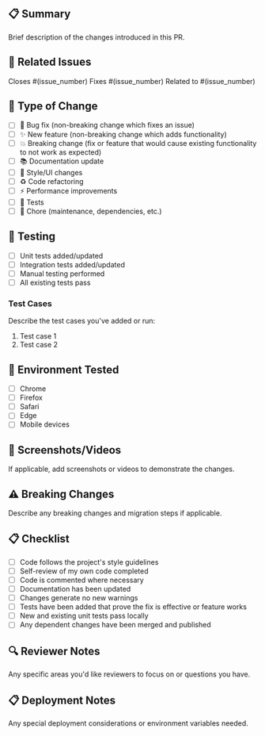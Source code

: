 ## 📋 Summary
Brief description of the changes introduced in this PR.

## 🔗 Related Issues
Closes #(issue_number)
Fixes #(issue_number)
Related to #(issue_number)

## 🔄 Type of Change
- [ ] 🐛 Bug fix (non-breaking change which fixes an issue)
- [ ] ✨ New feature (non-breaking change which adds functionality)
- [ ] 💥 Breaking change (fix or feature that would cause existing functionality to not work as expected)
- [ ] 📚 Documentation update
- [ ] 🎨 Style/UI changes
- [ ] ♻️ Code refactoring
- [ ] ⚡ Performance improvements
- [ ] 🧪 Tests
- [ ] 🔧 Chore (maintenance, dependencies, etc.)

## 🧪 Testing
- [ ] Unit tests added/updated
- [ ] Integration tests added/updated
- [ ] Manual testing performed
- [ ] All existing tests pass

### Test Cases
Describe the test cases you've added or run:
1. Test case 1
2. Test case 2

## 📱 Environment Tested
- [ ] Chrome
- [ ] Firefox
- [ ] Safari
- [ ] Edge
- [ ] Mobile devices

## 📸 Screenshots/Videos
If applicable, add screenshots or videos to demonstrate the changes.

## ⚠️ Breaking Changes
Describe any breaking changes and migration steps if applicable.

## 📋 Checklist
- [ ] Code follows the project's style guidelines
- [ ] Self-review of my own code completed
- [ ] Code is commented where necessary
- [ ] Documentation has been updated
- [ ] Changes generate no new warnings
- [ ] Tests have been added that prove the fix is effective or feature works
- [ ] New and existing unit tests pass locally
- [ ] Any dependent changes have been merged and published

## 🔍 Reviewer Notes
Any specific areas you'd like reviewers to focus on or questions you have.

## 📋 Deployment Notes
Any special deployment considerations or environment variables needed.
